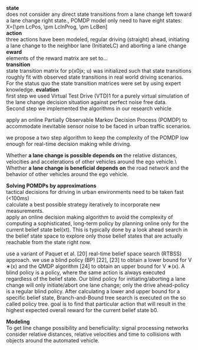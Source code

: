 
__state__\
does not consider any direct state transitions from a lane change left toward a lane change right state., POMDP model only need to have eight states:\
X=[\pm LcPos, \pm LcInProg, \pm LcBen]\
__action__\
three actions have been modeled, regular driving (straight) ahead, initiating a lane change to the neighbor lane (InitiateLC) and aborting a lane change \
__eward__\
elements of the reward matrix are set to...\
__transition__\
state transition matrix for p(x0jx; u) was initialized such that state transitions roughly fit with observed state transitions in real world driving scenarios. For the status quo the state transition matrices were set by using expert knowledge. 
__evalation__\
first step we used Virtual Test Drive (VTD)1 for a purely virtual simulation of the lane change decision situation against perfect noise free data.\
Second step we implemented the algorithms in our research vehicle 

apply an online Partially Observable Markov Decision Process (POMDP) to accommodate inevitable sensor noise to be faced in urban traffic scenarios. 

we propose a two step algorithm to keep the complexity of the POMDP low enough for real-time decision making while driving.

Whether __a lane change is possible depends on__ the relative distances, velocities and accelerations of other vehicles around the ego vehicle.\ 
Whether __a lane change is beneficial depends on__ the road network and the behavior of other vehicles around the ego vehicle. 

__Solving POMDPs by approximations__\
tactical decisions for driving in urban environments need to be taken fast (<100ms)\
calculate a best possible strategy iteratively to incorporate new measurements. \
apply an online decision making algorithm to avoid the complexity of computing a sophisticated, long-term policy by planning online only for the current belief state bel(xt). This is typically done by a look ahead search in the belief state space to explore only those belief states that are actually reachable from the state right now.

use a variant of Paquet et al. [20] real-time belief space search (RTBSS) approach. we use a blind policy (BP) [22], [23] to obtain a lower bound for V ∗(x) and the QMDP algorithm [24] to obtain an upper bound for V ∗(x). A blind policy is a policy, where the same action is always executed regardless of the belief state.  Our blind policy for initiating/aborting a lane change will only initiate/abort one lane change; only the drive ahead-policy is a regular blind policy. After calculating a lower and upper bound for a specific belief state, Branch-and-Bound tree search is executed on the so called policy tree. goal is to find that particular action that will result in the highest expected overall reward for the current belief state b0. 

__Modeling__\
To get line change possibility and beneficiality: signal processing networks consider relative distances, relative velocities and time to collisions with objects around the automated vehicle.

